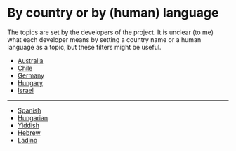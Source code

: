 # By country or by (human) language

The topics are set by the developers of the project. It is unclear (to me) what each developer means by setting a country name or a human language as a topic,
but these filters might be useful.


* [Australia](https://github.com/topics/australia)
* [Chile](https://github.com/topics/chile)
* [Germany](https://github.com/topics/germany)
* [Hungary](https://github.com/topics/hungary)
* [Israel](https://github.com/topics/israel)

----

* [Spanish](https://github.com/topics/spanish)
* [Hungarian](https://github.com/topics/hungarian)
* [Yiddish](https://github.com/topics/yiddish)
* [Hebrew](https://github.com/topics/hebrew)
* [Ladino](https://github.com/topics/ladino)
